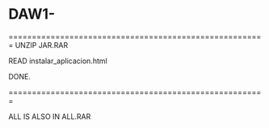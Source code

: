 # DAW1-

=======================================================
UNZIP JAR.RAR 

READ instalar_aplicacion.html

DONE.

=======================================================

ALL IS ALSO IN ALL.RAR 
